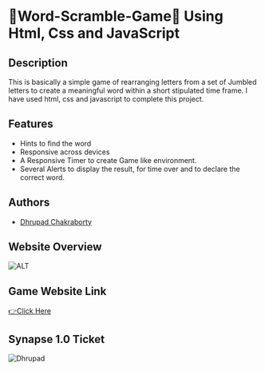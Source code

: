 # 🧮Word-Scramble-Game📰 Using Html, Css and JavaScript

## Description

This is basically a simple game of rearranging letters from a set of Jumbled letters to create a meaningful word within a short stipulated time frame. I have used html, css and javascript to complete this project.

## Features
* Hints to find the word
* Responsive across devices
* A Responsive Timer to create Game like environment.
* Several Alerts to display the result, for time over and to declare the correct word.

## Authors

* [Dhrupad Chakraborty](https://github.com/dhrupad17)

## Website Overview

![ALT](https://user-images.githubusercontent.com/91726340/184684765-31934283-9035-4324-a340-4ba6729e0124.gif)

## Game Website Link

[👉Click Here](https://dhrupad-word-scramble-game.netlify.app/)

## Synapse 1.0 Ticket

![Dhrupad](https://user-images.githubusercontent.com/91726340/211203653-48a1b4d7-c88e-4090-a59d-fd7e59dbe98d.png)
